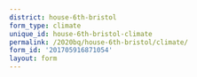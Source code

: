 ```yaml
---
district: house-6th-bristol
form_type: climate
unique_id: house-6th-bristol-climate
permalink: /2020bq/house-6th-bristol/climate/
form_id: '201705916871054'
layout: form
---
```

